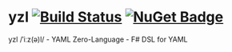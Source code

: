 # yzl [![Build Status](https://dev.azure.com/queil/yzl/_apis/build/status/queil.yzl?branchName=master)](https://dev.azure.com/queil/yzl/_build/latest?definitionId=2&branchName=master) [![NuGet Badge](https://buildstats.info/nuget/Yzl?includePreReleases=true)](https://www.nuget.org/packages/Yzl)

yzl /ˈiːz(ə)l/ - YAML Zero-Language - F# DSL for YAML
